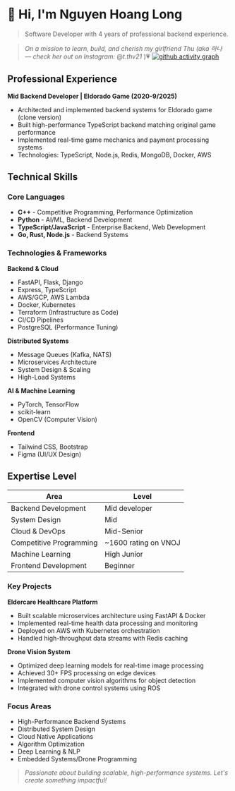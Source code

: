 # 👋 Hi, I'm Nguyen Hoang Long

> Software Developer with 4 years of professional backend experience.

> *On a mission to learn, build, and cherish my girlfriend Thu (aka 하나 — check her out on Instagram:* @_t.thv21_ )💗
[![github activity graph](https://github-readme-activity-graph.vercel.app/graph?username=whlongg&theme=tokyo-night)](https://github.com/ashutosh00710/github-readme-activity-graph)

## Professional Experience

**Mid Backend Developer | Eldorado Game (2020-9/2025)**
- Architected and implemented backend systems for Eldorado game (clone version)
- Built high-performance TypeScript backend matching original game performance
- Implemented real-time game mechanics and payment processing systems
- Technologies: TypeScript, Node.js, Redis, MongoDB, Docker, AWS

## Technical Skills

### Core Languages
- **C++** - Competitive Programming, Performance Optimization
- **Python** - AI/ML, Backend Development
- **TypeScript/JavaScript** - Enterprise Backend, Web Development
- **Go, Rust, Node.js** - Backend Systems

### Technologies & Frameworks

**Backend & Cloud**
- FastAPI, Flask, Django
- Express, TypeScript
- AWS/GCP, AWS Lambda
- Docker, Kubernetes
- Terraform (Infrastructure as Code)
- CI/CD Pipelines
- PostgreSQL (Performance Tuning)

**Distributed Systems**
- Message Queues (Kafka, NATS)
- Microservices Architecture
- System Design & Scaling
- High-Load Systems

**AI & Machine Learning**
- PyTorch, TensorFlow
- scikit-learn
- OpenCV (Computer Vision)

**Frontend**
- Tailwind CSS, Bootstrap
- Figma (UI/UX Design)

## Expertise Level

| Area | Level |
|------|--------|
| Backend Development | Mid developer |
| System Design | Mid |
| Cloud & DevOps | Mid-Senior |
| Competitive Programming | ~1600 rating on VNOJ |
| Machine Learning | High Junior ||
| Frontend Development | Beginner |
### Key Projects

**Eldercare Healthcare Platform**
- Built scalable microservices architecture using FastAPI & Docker
- Implemented real-time health data processing and monitoring
- Deployed on AWS with Kubernetes orchestration
- Handled high-throughput data streams with Redis caching

**Drone Vision System**
- Optimized deep learning models for real-time image processing
- Achieved 30+ FPS processing on edge devices
- Implemented computer vision algorithms for object detection
- Integrated with drone control systems using ROS

### Focus Areas
- High-Performance Backend Systems
- Distributed System Design
- Cloud Native Applications
- Algorithm Optimization
- Deep Learning & NLP
- Embedded Systems/Drone Programming

> *Passionate about building scalable, high-performance systems. Let's create something impactful!* 
